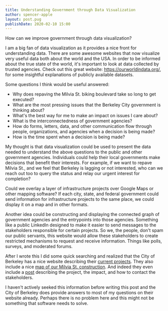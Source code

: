 ```yaml
---
title: Understanding Government through Data Visualization
author: spencer-apple
layout: post.pug
publishDate: 2020-02-10 15:00
---
```


How can we improve government through data visualization?

I am a big fan of data visualization as it provides a nice front for understanding data. There are some awesome websites that now visualize very useful data both about the world and the USA.
In order to be informed about the true state of the world, it's important to look at data collected by trusted agencies.
Check out this great website: https://ourworldindata.org/, for some insightful explanations of publicly available datasets.

Some questions I think would be useful answered:
- Why does repaving the Milvia St. biking boulevard take so long to get executed?
- What are the most pressing issues that the Berkeley City government is thinking about?
- What's the best way for me to make an impact on issues I care about?
- What is the interconnectedness of government agencies?
- How do forms, letters, data, and other communication flow through people, organizations, and agencies when a decision is being made?
- How is the time spent when a decision is being made?

My thought is that data visualization could be used to present the data needed to understand the above questions to the public and other government agencies. Individuals could help their local governments make decisions that benefit their interests. For example, if we want to repave Milvia St., and we feel that Berkeley is lagging or not interested, who can we reach out too to query the status and relay our urgent interest for completion?

Could we overlay a layer of infrastructure projects over Google Maps or other mapping software? If each city, state, and federal government could send information for infrastructure projects to the same place, we could display it on a map and in other formats.

Another idea could be constructing and displaying the connected graph of government agencies and the entrypoints into those agencies. Something like a public LinkedIn designed to make it easier to send messages to the stakeholders responsible for certain projects. So we, the people, don't spam our public servants, this website would allow these stakeholders to create restricted mechanisms to request and receive information. Things like polls, surveys, and moderated forums.

After I wrote this I did some quick searching and realized that the City of Berkeley has a nice website describing their [current projects](https://www.cityofberkeley.info/Public_Works/Bids_-_Contracts/Construction_Updates.aspx). They also include a nice [map of our Milvia St. construction](
https://www.cityofberkeley.info/uploadedFiles/Public_Works/Level_3_-_Bids_-_Contracts/Att_2%20Location%20Map.pdf). And indeed they even include a [post](https://www.cityofberkeley.info/uploadedFiles/Public_Works/Level_3_-_Bids_-_Contracts/Adeline%20Street%20and%20Hearst%20Avenue%20Street%20Improvement%20Notice.pdf) describing the project, the impact, and how to contact the stakeholders.

I haven't actively seeked this information before writing this post and the City of Berkeley does provide answers to most of my questions on their website already. Perhaps there is no problem here and this might not be something that software needs to solve.

